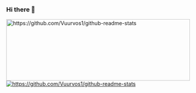 ### Hi there 👋

<p>
  <img align="left" width="490" height="165" src="https://github-readme-stats.vercel.app/api?username=vuurvos1&show_icons=true&title_color=fff&icon_color=79ff97&text_color=9f9f9f&bg_color=151515" alt="https://github.com/Vuurvos1/github-readme-stats">
  
  <a href="https://github.com/Vuurvos1/github-readme-stats">
      <img align="center" src="https://github-readme-stats.vercel.app/api/top-langs/?username=vuurvos1&layout=compact&title_color=fff&text_color=9f9f9f&bg_color=151515" alt="https://github.com/Vuurvos1/github-readme-stats">
  </a>
</p>

<!--
**Vuurvos1/vuurvos1** is a ✨ _special_ ✨ repository because its `README.md` (this file) appears on your GitHub profile.

Here are some ideas to get you started:

- 🔭 I’m currently working on ...
- 🌱 I’m currently learning ...
- 👯 I’m looking to collaborate on ...
- 🤔 I’m looking for help with ...
- 💬 Ask me about ...
- 📫 How to reach me: ...
- 😄 Pronouns: ...
- ⚡ Fun fact: ...
-->
